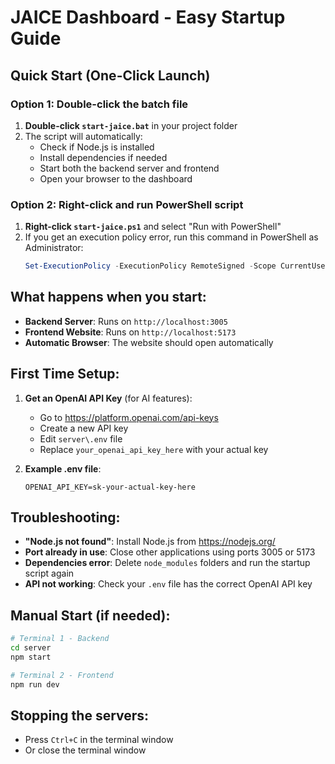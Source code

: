 # JAICE Dashboard - Easy Startup Guide

## Quick Start (One-Click Launch)

### Option 1: Double-click the batch file
1. **Double-click `start-jaice.bat`** in your project folder
2. The script will automatically:
   - Check if Node.js is installed
   - Install dependencies if needed
   - Start both the backend server and frontend
   - Open your browser to the dashboard

### Option 2: Right-click and run PowerShell script
1. **Right-click `start-jaice.ps1`** and select "Run with PowerShell"
2. If you get an execution policy error, run this command in PowerShell as Administrator:
   ```powershell
   Set-ExecutionPolicy -ExecutionPolicy RemoteSigned -Scope CurrentUser
   ```

## What happens when you start:

- **Backend Server**: Runs on `http://localhost:3005`
- **Frontend Website**: Runs on `http://localhost:5173`
- **Automatic Browser**: The website should open automatically

## First Time Setup:

1. **Get an OpenAI API Key** (for AI features):
   - Go to https://platform.openai.com/api-keys
   - Create a new API key
   - Edit `server\.env` file
   - Replace `your_openai_api_key_here` with your actual key

2. **Example .env file**:
   ```
   OPENAI_API_KEY=sk-your-actual-key-here
   ```

## Troubleshooting:

- **"Node.js not found"**: Install Node.js from https://nodejs.org/
- **Port already in use**: Close other applications using ports 3005 or 5173
- **Dependencies error**: Delete `node_modules` folders and run the startup script again
- **API not working**: Check your `.env` file has the correct OpenAI API key

## Manual Start (if needed):

```bash
# Terminal 1 - Backend
cd server
npm start

# Terminal 2 - Frontend  
npm run dev
```

## Stopping the servers:
- Press `Ctrl+C` in the terminal window
- Or close the terminal window

